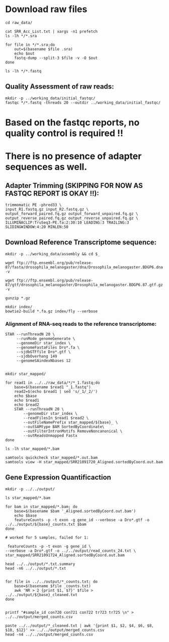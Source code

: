 
# Download raw files

    cd raw_data/

    cat SRR_Acc_List.txt | xargs -n1 prefetch
    ls -lh */*.sra
    
    for file in */*.sra;do
        out=$(basename $file .sra)
        echo $out
        fastq-dump --split-3 $file -v -O $out
    done

    ls -lh */*.fastq
    

## Quality Assessment of raw reads:

    mkdir -p ../working_data/initial_fastqc/
    fastqc */*.fastq -threads 20 --outdir ../working_data/initial_fastqc/

# Based on the fastqc reports, no quality control is required !!
# There is no presence of adapter sequences as well.

## Adapter Trimming (SKIPPING FOR NOW AS FASTQC REPORT IS OKAY !!):

    trimmomatic PE -phred33 \
    input_R1.fastq.gz input_R2.fastq.gz \
    output_forward_paired.fq.gz output_forward_unpaired.fq.gz \
    output_reverse_paired.fq.gz output_reverse_unpaired.fq.gz \
    ILLUMINACLIP:TruSeq3-PE.fa:2:30:10 LEADING:3 TRAILING:3 SLIDINGWINDOW:4:20 MINLEN:50

## Download Reference Transcriptome sequence:
        
    mkdir -p ../working_data/assembly && cd $_

    wget ftp://ftp.ensembl.org/pub/release-87/fasta/drosophila_melanogaster/dna/Drosophila_melanogaster.BDGP6.dna.toplevel.fa.gz -v
    
    wget ftp://ftp.ensembl.org/pub/release-87/gtf/drosophila_melanogaster/Drosophila_melanogaster.BDGP6.87.gtf.gz -v

    gunzip *.gz

    mkdir index/
    bowtie2-build *.fa.gz index/fly --verbose

### Alignment of RNA-seq reads to the reference transcriptome:

    
    STAR --runThreadN 20 \
         --runMode genomeGenerate \
         --genomeDir star_index \
         --genomeFastaFiles Dro*.fa \
         --sjdbGTFfile Dro*.gtf \
         --sjdbOverhang 149
         --genomeSAindexNbases 12
    

    mkdir star_mapped/

    for read1 in ../../raw_data/*/*_1.fastq;do
        base=$(basename $read1 "_1.fastq")
        read2=$(echo $read1 | sed 's/_1/_2/')
        echo $base
        echo $read1
        echo $read2
        STAR --runThreadN 20 \
            --genomeDir star_index \
            --readFilesIn $read1 $read2 \
            --outFileNamePrefix star_mapped/${base}_ \
            --outSAMtype BAM SortedByCoordinate\
            --outFilterIntronMotifs RemoveNoncanonical \
            --outReadsUnmapped Fastx
    done

    ls -lh star_mapped/*.bam

    samtools quickcheck star_mapped/*.out.bam
    samtools view -H star_mapped/SRR21091720_Aligned.sortedByCoord.out.bam
    
## Gene Expression Quantificaction


    mkdir -p ../../output/

    ls star_mapped/*.bam
    
    for bam in star_mapped/*.bam; do
        base=$(basename $bam '_Aligned.sortedByCoord.out.bam')
        echo $base
        featureCounts -p -t exon -g gene_id --verbose -a Dro*.gtf -o ../../output/${base}_counts.txt $bam
    done

    # worked for 5 samples, failed for 1:
    
     featureCounts -p -t exon -g gene_id \
    --verbose -a Dro*.gtf -o ../../output/read_counts_24.txt \
    star_mapped/SRR21091724_Aligned.sortedByCoord.out.bam

    head ../../output/*.txt.summary
    head -n6 ../../output/*.txt


    for file in ../../output/*_counts.txt; do
        base=$(basename $file _counts.txt)
        awk 'NR > 2 {print $1, $7}' $file > ../../output/${base}_cleaned.txt
    done


    printf "#sample_id con720 con721 con722 tr723 tr725 \n" > ../../output/merged_counts.csv

    paste ../../output/*_cleaned.txt | awk '{print $1, $2, $4, $6, $8, $10, $12}' >> ../../output/merged_counts.csv
    head -n4 ../../output/merged_counts.csv







        